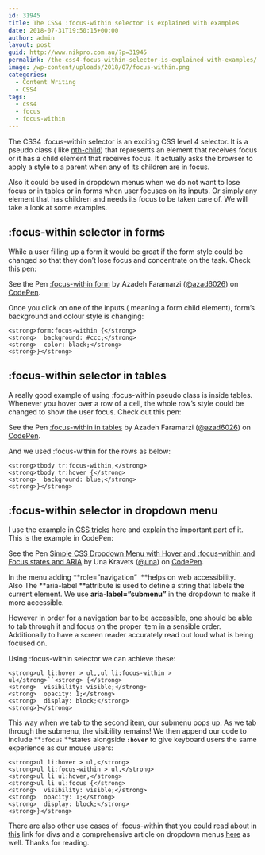 ```yaml
---
id: 31945
title: The CSS4 :focus-within selector is explained with examples
date: 2018-07-31T19:50:15+00:00
author: admin
layout: post
guid: http://www.nikpro.com.au/?p=31945
permalink: /the-css4-focus-within-selector-is-explained-with-examples/
image: /wp-content/uploads/2018/07/focus-within.png
categories:
  - Content Writing
  - CSS4
tags:
  - css4
  - focus
  - focus-within
---
```

The CSS4 :focus-within selector is an exciting CSS level 4 selector. It is a pseudo class ( like [nth-child](http://www.nikpro.com.au/the-css-nth-child-selector-explained-with-examples/)) that represents an element that receives focus or it has a child element that receives focus. It actually asks the browser to apply a style to a parent when any of its children are in focus. 

Also it could be used in dropdown menus when we do not want to lose focus or in tables or in forms when user focuses on its inputs. Or simply any element that has children and needs its focus to be taken care of. We will take a look at some examples.

## :focus-within selector in forms

While a user filling up a form it would be great if the form style could be changed so that they don&#8217;t lose focus and concentrate on the task. Check this pen:

<p class="codepen" data-height="265" data-theme-id="0" data-slug-hash="rrpgej" data-default-tab="html,result" data-user="azad6026" data-pen-title=":focus-within form">
  See the Pen <a href="https://codepen.io/azad6026/pen/rrpgej/">:focus-within form</a> by Azadeh Faramarzi (<a href="https://codepen.io/azad6026">@azad6026</a>) on <a href="https://codepen.io">CodePen</a>.
</p>



Once you click on one of the inputs ( meaning a form child element), form&#8217;s background and colour style is changing:

`<strong>form:focus-within {</strong>`  
`<strong>  background: #ccc;</strong>`  
`<strong>  color: black;</strong>`  
`<strong>}</strong>`

## :focus-within selector in tables

A really good example of using :focus-within pseudo class is inside tables. Whenever you hover over a row of a cell, the whole row&#8217;s style could be changed to show the user focus. Check out this pen:

<p class="codepen" data-height="265" data-theme-id="0" data-slug-hash="YjYbxR" data-default-tab="html,result" data-user="azad6026" data-pen-title=":focus-within in tables">
  See the Pen <a href="https://codepen.io/azad6026/pen/YjYbxR/">:focus-within in tables</a> by Azadeh Faramarzi (<a href="https://codepen.io/azad6026">@azad6026</a>) on <a href="https://codepen.io">CodePen</a>.
</p>



And we used :focus-within for the rows as below:

`<strong>tbody tr:focus-within,</strong>`  
`<strong>tbody tr:hover {</strong>`  
`<strong>  background: blue;</strong>`  
`<strong>}</strong>`

## :focus-within selector in dropdown menu

I use the example in <a href="https://css-tricks.com/solved-with-css-dropdown-menus/" target="_blank" rel="noopener noreferrer">CSS tricks</a> here and explain the important part of it. This is the example in CodePen:

<p class="codepen" data-height="265" data-theme-id="0" data-slug-hash="pVvXmK" data-default-tab="css,result" data-user="una" data-pen-title="Simple CSS Dropdown Menu with Hover and :focus-within and Focus states and ARIA">
  See the Pen <a href="https://codepen.io/una/pen/pVvXmK/">Simple CSS Dropdown Menu with Hover and :focus-within and Focus states and ARIA</a> by Una Kravets (<a href="https://codepen.io/una">@una</a>) on <a href="https://codepen.io">CodePen</a>.
</p>



In the menu adding **role=&#8221;navigation&#8221;  **helps on web accessibility. Also The **aria-label **attribute is used to define a string that labels the current element. We use **aria-label=&#8221;submenu&#8221;** in the dropdown to make it more accessible.

However in order for a navigation bar to be accessible, one should be able to tab through it and focus on the proper item in a sensible order. Additionally to have a screen reader accurately read out loud what is being focused on.

Using :focus-within selector we can achieve these:

`<strong>ul li:hover > ul,,ul li:focus-within > ul</strong>``<strong> {</strong>`  
`<strong>  visibility: visible;</strong>`  
`<strong>  opacity: 1;</strong>`  
`<strong>  display: block;</strong>`  
`<strong>}</strong>`

This way when we tab to the second item, our submenu pops up. As we tab through the submenu, the visibility remains! We then append our code to include **`:focus` **states alongside **`:hover`** to give keyboard users the same experience as our mouse users:

`<strong>ul li:hover > ul,</strong>`  
`<strong>ul li:focus-within > ul,</strong>`  
`<strong>ul li ul:hover,</strong>`  
`<strong>ul li ul:focus {</strong>`  
`<strong>  visibility: visible;</strong>`  
`<strong>  opacity: 1;</strong>`  
`<strong>  display: block;</strong>`  
`<strong>}</strong>`

There are also other use cases of :focus-within that you could read about in <a href="https://css-tricks.com/keeping-parent-visible-child-focus/" target="_blank" rel="noopener noreferrer">this</a> link for divs and a comprehensive article on dropdown menus <a href="https://css-tricks.com/solved-with-css-dropdown-menus/" target="_blank" rel="noopener noreferrer">here</a> as well. Thanks for reading.